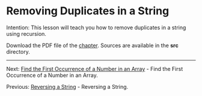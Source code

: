 # Removing Duplicates in a String

Intention: This lesson will teach you how to remove duplicates in a string using recursion.

Download the PDF file of the [chapter](chapter_14.pdf). Sources are available in the <b>src</b> directory. 


<hr>

Next: [Find the First Occurrence of a Number in an Array](chapter_15.md "Find the First Occurrence of a Number in an Array") - 
Find the First Occurrence of a Number in an Array.

Previous: [Reversing a String](chapter_13.md "Reversing a String") - Reversing a String.